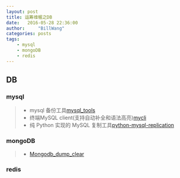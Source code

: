 ```yaml
---
layout: post
title: 运筹维幄之DB
date:   2016-05-28 22:36:00
author:     "BillWang"
categories: posts
tags:
    - mysql
    - mongoDB
    - redis
---
```


## DB

### mysql

> * mysql 备份工具[mysql_tools](https://github.com/BillWang139967/mysql_tools)
> * 终端MySQL client(支持自动补全和语法高亮)[mycli](https://github.com/BillWang139967/mycli.git)
> * 纯 Python 实现的 MySQL 复制工具[python-mysql-replication](https://github.com/BillWang139967/python-mysql-replication)

### mongoDB
> * [Mongodb_dump_clear](https://github.com/BillWang139967/BillWang139967.github.io/blob/master/doc/mongodb/Mongodb_dump_clear.md)

### redis

